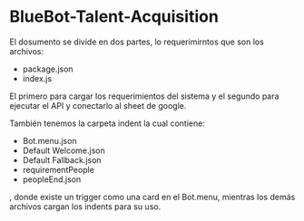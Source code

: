 # BlueBot-Talent-Acquisition

El dosumento se divide en dos partes, lo requerimirntos que son los archivos:
- package.json
- index.js

El primero para cargar los requerimientos del sistema y el segundo para ejecutar el API y conectarlo al sheet de google.

También tenemos la carpeta indent la cual contiene:

- Bot.menu.json
- Default Welcome.json
- Default Fallback.json
- requirementPeople
- peopleEnd.json

, donde existe un trigger como una card en el Bot.menu, mientras los demás archivos cargan los indents para su uso.
